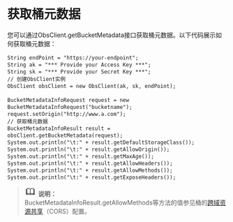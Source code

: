 # 获取桶元数据<a name="obs_21_0405"></a>

您可以通过ObsClient.getBucketMetadata接口获取桶元数据。以下代码展示如何获取桶元数据：

```
String endPoint = "https://your-endpoint";
String ak = "*** Provide your Access Key ***";
String sk = "*** Provide your Secret Key ***";
// 创建ObsClient实例
ObsClient obsClient = new ObsClient(ak, sk, endPoint);

BucketMetadataInfoRequest request = new BucketMetadataInfoRequest("bucketname");
request.setOrigin("http://www.a.com");
// 获取桶元数据
BucketMetadataInfoResult result = obsClient.getBucketMetadata(request);
System.out.println("\t:" + result.getDefaultStorageClass());
System.out.println("\t:" + result.getAllowOrigin());
System.out.println("\t:" + result.getMaxAge());
System.out.println("\t:" + result.getAllowHeaders());
System.out.println("\t:" + result.getAllowMethods());
System.out.println("\t:" + result.getExposeHeaders());
```

>![](public_sys-resources/icon-note.gif) **说明：**   
>BucketMetadataInfoResult.getAllowMethods等方法的值参见桶的[跨域资源共享](跨域资源共享简介.md)（CORS）配置。  

